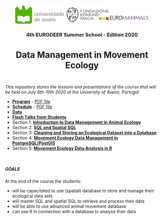 <p align="center">
  <img src="documents/images/logo_aveiro.png" height="60" />
  <img src="documents/images/logo_fem.png" height="60" />
  <img src="documents/images/logo_euromammals.png" height="40" />
</p>

### <p align="center">4th EURODEER Summer School - Edition 2020</p>
# <p align="center">Data Management in Movement Ecology</p>  

&nbsp;  
*This repository stores the lessons and presentations of the course that will be held on July 6th-10th 2020 at the University of Aveiro, Portugal*  

* **[Program](https://github.com/feurbano/data_management_2020/blob/master/documents/program.md)** - [PDF file](https://github.com/feurbano/data_management_2020/blob/master/documents/pdf/COURSE_2020_program.pdf)  
* **[Schedule](https://github.com/feurbano/data_management_2020/blob/master/documents/schedule.md)** - [PDF file](https://github.com/feurbano/data_management_2020/blob/master/documents/pdf/COURSE_2020_schedule.pdf)
* **[Data](https://github.com/feurbano/data_management_2020/blob/master/sections/data)**
* **[Flash Talks from Students](https://github.com/feurbano/data_management_2020/blob/master/sections/talks)**
* Section 1: **[Introduction to Data Management in Animal Ecology](https://github.com/feurbano/data_management_2020/tree/master/sections/section_1)**
* Section 2: **[SQL and Spatial SQL](https://github.com/feurbano/data_management_2020/tree/master/sections/section_2/lesson_02.md)**
* Section 3:  **[Cleaning and Storing an Ecological Dataset into a Database](https://github.com/feurbano/data_management_2020/tree/master/sections/section_3/lesson_03.md)**
* Section 4: **[Movement Ecology Data Management in PostgreSQL/PostGIS](https://github.com/feurbano/data_management_2020/blob/master/sections/section_4//lesson_04.md)**
* Section 5: **[Movement Ecology Data Analysis in R](https://github.com/feurbano/data_management_2020/blob/master/sections/section_5)**


&nbsp;  

##### GOALS

At the end of the course the students:
* will be capacitated to use (spatial) database to store and manage their ecological data sets  
* will master SQL and spatial SQL to retrieve and process their data
* will be able to use advanced animal movement database
* can use R in connection with a database to analyse their data
